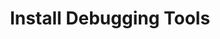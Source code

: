 ---
sidebar_position: 5
title: "Install Debugging Tools"
sidebar_label: "Install Debugging Tools"
description: "Setup diagnostic utilities in Debian systems - install debuggers, configure profiling tools, setup analysis software, and establish troubleshooting environments."
keywords:
  - "debian debugging tools"
  - "software debuggers"
  - "profiling tools"
  - "analysis software"
  - "troubleshooting tools"
tags:
  - debian
  - debugging-tools
  - software-debuggers
  - profiling-tools
  - analysis-tools
slug: /linux/debian/software/development-tools/install-debugging-tools
---